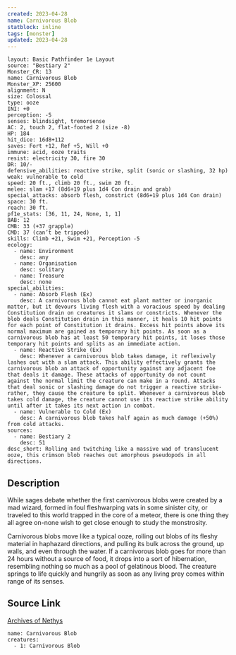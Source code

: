 ```yaml
---
created: 2023-04-28
name: Carnivorous Blob
statblock: inline
tags: [monster]
updated: 2023-04-28
---
```

```statblock
layout: Basic Pathfinder 1e Layout
source: "Bestiary 2"
Monster_CR: 13
name: Carnivorous Blob
Monster_XP: 25600
alignment: N
size: Colossal
type: ooze
INI: +0
perception: -5
senses: blindsight, tremorsense
AC: 2, touch 2, flat-footed 2 (size -8)
HP: 184
hit_dice: 16d8+112
saves: Fort +12, Ref +5, Will +0
immune: acid, ooze traits
resist: electricity 30, fire 30
DR: 10/-
defensive_abilities: reactive strike, split (sonic or slashing, 32 hp)
weak: vulnerable to cold
speed: 20 ft., climb 20 ft., swim 20 ft.
melee: slam +17 (8d6+19 plus 1d4 Con drain and grab)
special_attacks: absorb flesh, constrict (8d6+19 plus 1d4 Con drain)
space: 30 ft.
reach: 30 ft.
pf1e_stats: [36, 11, 24, None, 1, 1]
BAB: 12
CMB: 33 (+37 grapple)
CMD: 37 (can’t be tripped)
skills: Climb +21, Swim +21, Perception -5
ecology:
  - name: Environment
    desc: any
  - name: Organisation
    desc: solitary
  - name: Treasure
    desc: none
special_abilities:
  - name: Absorb Flesh (Ex)
    desc: A carnivorous blob cannot eat plant matter or inorganic matter, but it devours living flesh with a voracious speed by dealing Constitution drain on creatures it slams or constricts. Whenever the blob deals Constitution drain in this manner, it heals 10 hit points for each point of Constitution it drains. Excess hit points above its normal maximum are gained as temporary hit points. As soon as a carnivorous blob has at least 50 temporary hit points, it loses those temporary hit points and splits as an immediate action.
  - name: Reactive Strike (Ex)
    desc: Whenever a carnivorous blob takes damage, it reflexively lashes out with a slam attack. This ability effectively grants the carnivorous blob an attack of opportunity against any adjacent foe that deals it damage. These attacks of opportunity do not count against the normal limit the creature can make in a round. Attacks that deal sonic or slashing damage do not trigger a reactive strike-rather, they cause the creature to split. Whenever a carnivorous blob takes cold damage, the creature cannot use its reactive strike ability until after it takes its next action in combat.
  - name: Vulnerable to Cold (Ex)
    desc: A carnivorous blob takes half again as much damage (+50%) from cold attacks.
sources:
  - name: Bestiary 2
    desc: 51
desc_short: Rolling and twitching like a massive wad of translucent ooze, this crimson blob reaches out amorphous pseudopods in all directions. 
```
## Description
While sages debate whether the first carnivorous blobs were created by a mad wizard, formed in foul fleshwarping vats in some sinister city, or traveled to this world trapped in the core of a meteor, there is one thing they all agree on-none wish to get close enough to study the monstrosity. 

Carnivorous blobs move like a typical ooze, rolling out blobs of its fleshy material in haphazard directions, and pulling its bulk across the ground, up walls, and even through the water. If a carnivorous blob goes for more than 24 hours without a source of food, it drops into a sort of hibernation, resembling nothing so much as a pool of gelatinous blood. The creature springs to life quickly and hungrily as soon as any living prey comes within range of its senses.
## Source Link
[Archives of Nethys](https://aonprd.com/MonsterDisplay.aspx?ItemName=Carnivorous%20Blob)
```encounter-table
name: Carnivorous Blob
creatures:
  - 1: Carnivorous Blob
```
